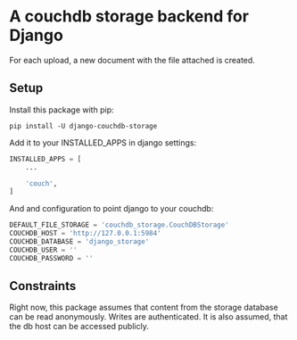 # A couchdb storage backend for Django

For each upload, a new document with the file attached is created.

## Setup

Install this package with pip:

`pip install -U django-couchdb-storage` 

Add it to your INSTALLED_APPS in django settings:

```python
INSTALLED_APPS = [
    ...

    'couch',
]
```

And and configuration to point django to your couchdb:

```python
DEFAULT_FILE_STORAGE = 'couchdb_storage.CouchDBStorage'
COUCHDB_HOST = 'http://127.0.0.1:5984'
COUCHDB_DATABASE = 'django_storage'
COUCHDB_USER = ''
COUCHDB_PASSWORD = ''
```

## Constraints

Right now, this package assumes that content from the storage database can be read anonymously. Writes are authenticated. It is also assumed, that the db host can be accessed publicly.
